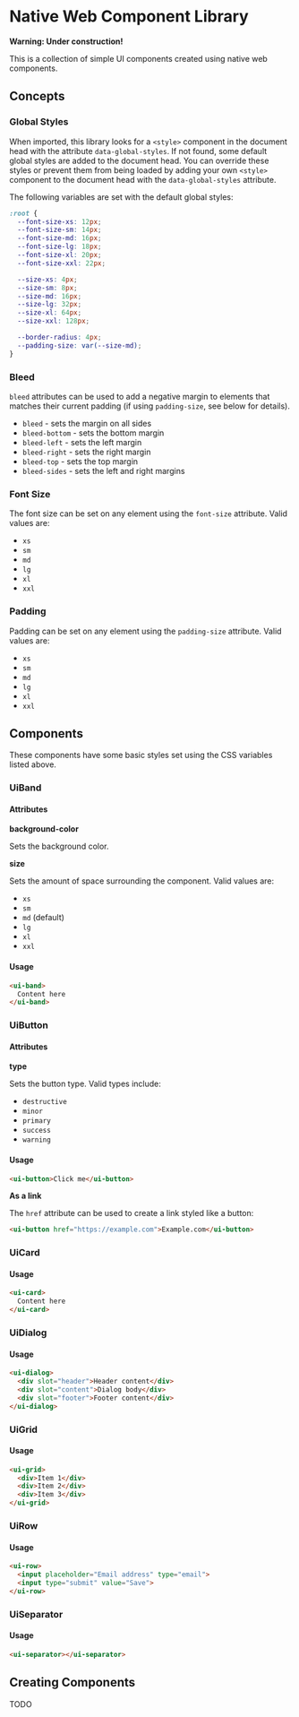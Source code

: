 # Native Web Component Library

**Warning: Under construction!**

This is a collection of simple UI components created using native web components.

## Concepts

### Global Styles

When imported, this library looks for a `<style>` component in the document head with the attribute `data-global-styles`. If not found, some default global styles are added to the document head. You can override these styles or prevent them from being loaded by adding your own `<style>` component to the document head with the `data-global-styles` attribute.

The following variables are set with the default global styles:

```css
:root {
  --font-size-xs: 12px;
  --font-size-sm: 14px;
  --font-size-md: 16px;
  --font-size-lg: 18px;
  --font-size-xl: 20px;
  --font-size-xxl: 22px;

  --size-xs: 4px;
  --size-sm: 8px;
  --size-md: 16px;
  --size-lg: 32px;
  --size-xl: 64px;
  --size-xxl: 128px;

  --border-radius: 4px;
  --padding-size: var(--size-md);
}
```

### Bleed

`bleed` attributes can be used to add a negative margin to elements that matches their current padding (if using `padding-size`, see below for details).

- `bleed` - sets the margin on all sides
- `bleed-bottom` - sets the bottom margin
- `bleed-left` - sets the left margin
- `bleed-right` - sets the right margin
- `bleed-top` - sets the top margin
- `bleed-sides` - sets the left and right margins

### Font Size

The font size can be set on any element using the `font-size` attribute. Valid values are:

- `xs`
- `sm`
- `md`
- `lg`
- `xl`
- `xxl`

### Padding

Padding can be set on any element using the `padding-size` attribute. Valid values are:

- `xs`
- `sm`
- `md`
- `lg`
- `xl`
- `xxl`

## Components

These components have some basic styles set using the CSS variables listed above.

### UiBand

#### Attributes

**background-color**

Sets the background color.

**size**

Sets the amount of space surrounding the component. Valid values are:

- `xs`
- `sm`
- `md` (default)
- `lg`
- `xl`
- `xxl`

#### Usage

```html
<ui-band>
  Content here
</ui-band>
```

### UiButton

#### Attributes

**type**

Sets the button type. Valid types include:

- `destructive`
- `minor`
- `primary`
- `success`
- `warning`

#### Usage

```html
<ui-button>Click me</ui-button>
```

**As a link**

The `href` attribute can be used to create a link styled like a button:

```html
<ui-button href="https://example.com">Example.com</ui-button>
```

### UiCard

#### Usage

```html
<ui-card>
  Content here
</ui-card>
```

### UiDialog

#### Usage

```html
<ui-dialog>
  <div slot="header">Header content</div>
  <div slot="content">Dialog body</div>
  <div slot="footer">Footer content</div>
</ui-dialog>
```

### UiGrid

#### Usage

```html
<ui-grid>
  <div>Item 1</div>
  <div>Item 2</div>
  <div>Item 3</div>
</ui-grid>
```

### UiRow

#### Usage

```html
<ui-row>
  <input placeholder="Email address" type="email">
  <input type="submit" value="Save">
</ui-row>
```

### UiSeparator

#### Usage

```html
<ui-separator></ui-separator>
```

## Creating Components

TODO
